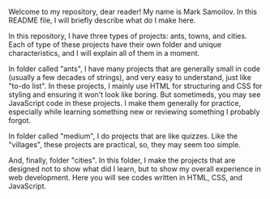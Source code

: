 Welcome to my repository, dear reader! My name is Mark Samoilov. In this README file, I will briefly describe what do I make here.


In this repository, I have three types of projects: ants, towns, and cities. Each of type of these projects have their own folder and unique characteristics, and I will explain all of them in a moment.

In folder called "ants", I have many projects that are generally small in code (usually a few decades of strings), and very easy to understand, just like "to-do list". In these projects, I mainly use HTML for structuring and CSS for styling and ensuring it won't look like boring. But sometimeds, you may see JavaScript code in these projects. I make them generally for practice, especially while learning something new or reviewing something I probably forgot.

In folder called "medium", I do projects that are like quizzes. Like the "villages", these projects are practical, so, they may seem too simple.

And, finally, folder "cities". In this folder, I make the projects that are designed not to show what did I learn, but to show my overall experience in web development. Here you will see codes written in HTML, CSS, and JavaScript.